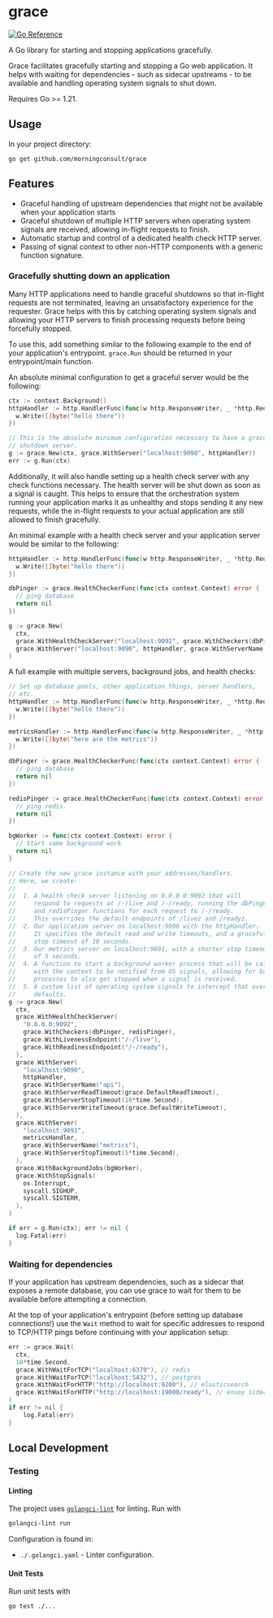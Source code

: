 # grace

[![Go Reference](https://pkg.go.dev/badge/github.com/morningconsult/grace.svg)](https://pkg.go.dev/github.com/morningconsult/grace)

A Go library for starting and stopping applications gracefully.

Grace facilitates gracefully starting and stopping a Go web application.
It helps with waiting for dependencies - such as sidecar upstreams - to be available
and handling operating system signals to shut down.

Requires Go >= 1.21.

## Usage

In your project directory:

```shell
go get github.com/morningconsult/grace
```

## Features

* Graceful handling of upstream dependencies that might not be available when
  your application starts
* Graceful shutdown of multiple HTTP servers when operating system signals are
  received, allowing in-flight requests to finish.
* Automatic startup and control of a dedicated health check HTTP server.
* Passing of signal context to other non-HTTP components with a generic
  function signature.

### Gracefully shutting down an application

Many HTTP applications need to handle graceful shutdowns so that in-flight requests
are not terminated, leaving an unsatisfactory experience for the requester. Grace
helps with this by catching operating system signals and allowing your HTTP servers
to finish processing requests before being forcefully stopped.

To use this, add something similar to the following example to the end of your
application's entrypoint. `grace.Run` should be returned in your entrypoint/main
function.

An absolute minimal configuration to get a graceful server would be the following:

```go
ctx := context.Background()
httpHandler := http.HandlerFunc(func(w http.ResponseWriter, _ *http.Request) {
  w.Write([]byte("hello there"))
})

// This is the absolute minimum configuration necessary to have a gracefully
// shutdown server.
g := grace.New(ctx, grace.WithServer("localhost:9090", httpHandler))
err := g.Run(ctx)
```

Additionally, it will also handle setting up a health check server with any check functions
necessary. The health server will be shut down as soon as a signal is caught. This
helps to ensure that the orchestration system running your application marks it as unhealthy
and stops sending it any new requests, while the in-flight requests to your actual
application are still allowed to finish gracefully.

An minimal example with a health check server and your application server would be similar
to the following:

```go
httpHandler := http.HandlerFunc(func(w http.ResponseWriter, _ *http.Request) {
  w.Write([]byte("hello there"))
})

dbPinger := grace.HealthCheckerFunc(func(ctx context.Context) error {
  // ping database
  return nil
})

g := grace.New(
  ctx,
  grace.WithHealthCheckServer("localhost:9092", grace.WithCheckers(dbPinger)),
  grace.WithServer("localhost:9090", httpHandler, grace.WithServerName("api")),
)
```

A full example with multiple servers, background jobs, and health checks:

```go
// Set up database pools, other application things, server handlers,
// etc.
httpHandler := http.HandlerFunc(func(w http.ResponseWriter, _ *http.Request) {
  w.Write([]byte("hello there"))
})

metricsHandler := http.HandlerFunc(func(w http.ResponseWriter, _ *http.Request) {
  w.Write([]byte("here are the metrics"))
})

dbPinger := grace.HealthCheckerFunc(func(ctx context.Context) error {
  // ping database
  return nil
})

redisPinger := grace.HealthCheckerFunc(func(ctx context.Context) error {
  // ping redis.
  return nil
})

bgWorker := func(ctx context.Context) error {
  // Start some background work
  return nil
}

// Create the new grace instance with your addresses/handlers.
// Here, we create:
//
//  1. A health check server listening on 0.0.0.0:9092 that will
//     respond to requests at /-/live and /-/ready, running the dbPinger
//     and redisPinger functions for each request to /-/ready.
//     This overrides the default endpoints of /livez and /readyz.
//  2. Our application server on localhost:9090 with the httpHandler.
//     It specifies the default read and write timeouts, and a graceful
//     stop timeout of 10 seconds.
//  3. Our metrics server on localhost:9091, with a shorter stop timeout
//     of 5 seconds.
//  4. A function to start a background worker process that will be called
//     with the context to be notified from OS signals, allowing for background
//     processes to also get stopped when a signal is received.
//  5. A custom list of operating system signals to intercept that override the
//     defaults.
g := grace.New(
  ctx,
  grace.WithHealthCheckServer(
    "0.0.0.0:9092",
    grace.WithCheckers(dbPinger, redisPinger),
    grace.WithLivenessEndpoint("/-/live"),
    grace.WithReadinessEndpoint("/-/ready"),
  ),
  grace.WithServer(
    "localhost:9090",
    httpHandler,
    grace.WithServerName("api"),
    grace.WithServerReadTimeout(grace.DefaultReadTimeout),
    grace.WithServerStopTimeout(10*time.Second),
    grace.WithServerWriteTimeout(grace.DefaultWriteTimeout),
  ),
  grace.WithServer(
    "localhost:9091",
    metricsHandler,
    grace.WithServerName("metrics"),
    grace.WithServerStopTimeout(5*time.Second),
  ),
  grace.WithBackgroundJobs(bgWorker),
  grace.WithStopSignals(
    os.Interrupt,
    syscall.SIGHUP,
    syscall.SIGTERM,
  ),
)

if err = g.Run(ctx); err != nil {
  log.Fatal(err)
}
```

### Waiting for dependencies

If your application has upstream dependencies, such as a sidecar that exposes a
remote database, you can use grace to wait for them to be available before
attempting a connection.

At the top of your application's entrypoint (before setting up database connections!)
use the `Wait` method to wait for specific addresses to respond to TCP/HTTP pings before
continuing with your application setup:

```go
err := grace.Wait(
  ctx,
  10*time.Second,
  grace.WithWaitForTCP("localhost:6379"), // redis
  grace.WithWaitForTCP("localhost:5432"), // postgres
  grace.WithWaitForHTTP("http://localhost:9200"), // elasticsearch
  grace.WithWaitForHTTP("http://localhost:19000/ready"), // envoy sidecar
)
if err != nil {
	log.Fatal(err)
}
```

## Local Development

### Testing

#### Linting

The project uses [`golangci-lint`](https://golangci-lint.run) for linting. Run
with

```sh
golangci-lint run
```

Configuration is found in:

- `./.golangci.yaml` - Linter configuration.

#### Unit Tests

Run unit tests with

```sh
go test ./...
```
